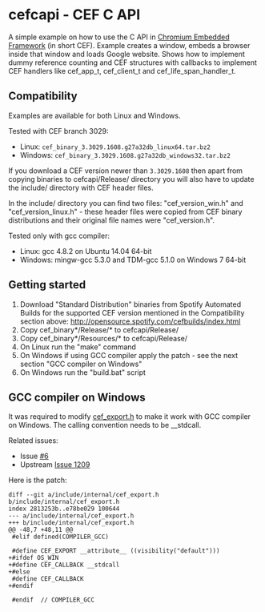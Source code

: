 cefcapi - CEF C API
===================

A simple example on how to use the C API in [Chromium Embedded
Framework](https://bitbucket.org/chromiumembedded/cef)
(in short CEF). Example creates a window, embeds a browser
inside that window and loads Google website. Shows how to
implement dummy reference counting and CEF structures with
callbacks to implement CEF handlers like cef_app_t,
cef_client_t and cef_life_span_handler_t.


Compatibility
-------------

Examples are available for both Linux and Windows.

Tested with CEF branch 3029:
- Linux: `cef_binary_3.3029.1608.g27a32db_linux64.tar.bz2`
- Windows: `cef_binary_3.3029.1608.g27a32db_windows32.tar.bz2`

If you download a CEF version newer than `3.3029.1608` then
apart from copying binaries to cefcapi/Release/ directory
you will also have to update the include/ directory with CEF
header files.

In the include/ directory you can find two files: "cef_version_win.h"
and "cef_version_linux.h" - these header files were copied
from CEF binary distributions and their original file names
were "cef_version.h".

Tested only with gcc compiler:
- Linux: gcc 4.8.2 on Ubuntu 14.04 64-bit
- Windows: mingw-gcc 5.3.0 and TDM-gcc 5.1.0 on Windows 7 64-bit


Getting started
---------------
1. Download "Standard Distribution" binaries from Spotify
   Automated Builds for the supported CEF version mentioned
   in the Compatibility section above:
   http://opensource.spotify.com/cefbuilds/index.html
2. Copy cef_binary*/Release/* to cefcapi/Release/
3. Copy cef_binary*/Resources/* to cefcapi/Release/
4. On Linux run the "make" command
5. On Windows if using GCC compiler apply the patch - see
   the next section "GCC compiler on Windows"
6. On Windows run the "build.bat" script


GCC compiler on Windows
-----------------------
It was required to modify [cef_export.h](include/internal/cef_export.h)
to make it work with GCC compiler on Windows. The calling
convention needs to be __stdcall.

Related issues:
- Issue [#6](../../issues/6)
- Upstream [Issue 1209](https://bitbucket.org/chromiumembedded/cef/issues/1209)

Here is the patch:

```text
diff --git a/include/internal/cef_export.h b/include/internal/cef_export.h
index 2813253b..e78be029 100644
--- a/include/internal/cef_export.h
+++ b/include/internal/cef_export.h
@@ -48,7 +48,11 @@
 #elif defined(COMPILER_GCC)
 
 #define CEF_EXPORT __attribute__ ((visibility("default")))
+#ifdef OS_WIN
+#define CEF_CALLBACK __stdcall
+#else
 #define CEF_CALLBACK
+#endif
 
 #endif  // COMPILER_GCC
```
